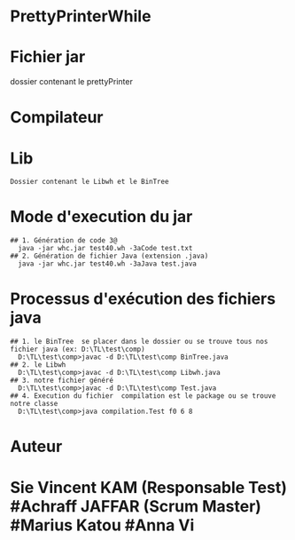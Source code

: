 # PrettyPrinterWhile

# Fichier jar
  dossier contenant le prettyPrinter

# Compilateur

  # Lib
    Dossier contenant le Libwh et le BinTree
  # Mode d'execution du jar
    ## 1. Génération de code 3@
      java -jar whc.jar test40.wh -3aCode test.txt
    ## 2. Génération de fichier Java (extension .java)
      java -jar whc.jar test40.wh -3aJava test.java
      
  # Processus d'exécution des fichiers java
    ## 1. le BinTree  se placer dans le dossier ou se trouve tous nos fichier java (ex: D:\TL\test\comp)
      D:\TL\test\comp>javac -d D:\TL\test\comp BinTree.java
    ## 2. le Libwh 
      D:\TL\test\comp>javac -d D:\TL\test\comp Libwh.java
    ## 3. notre fichier généré
      D:\TL\test\comp>javac -d D:\TL\test\comp Test.java
    ## 4. Execution du fichier  compilation est le package ou se trouve notre classe
      D:\TL\test\comp>java compilation.Test f0 6 8     
# Auteur
  # Sie Vincent KAM (Responsable Test) #Achraff JAFFAR (Scrum Master) #Marius Katou #Anna Vi
